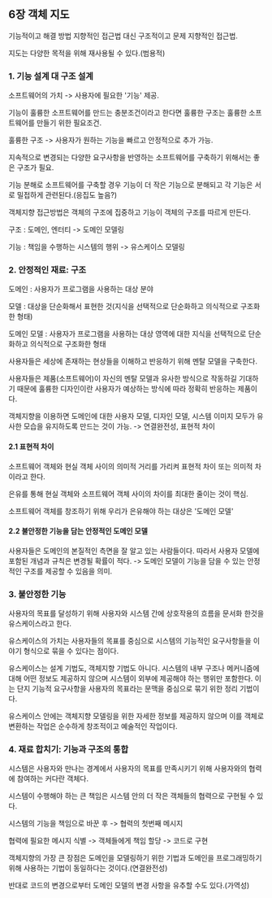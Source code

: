 ## 6장 객체 지도

기능적이고 해결 방법 지향적인 접근법 대신 구조적이고 문제 지향적인 접근법.

지도는 다양한 목적을 위해 재사용될 수 있다.(범용적)

### 1. 기능 설계 대 구조 설계

소프트웨어의 가치 -> 사용자에 필요한 '기능' 제공.

기능이 훌륭한 소프트웨어를 만드는 충분조건이라고 한다면 훌륭한 구조는 훌륭한 소프트웨어를 만들기 위한 필요조건.

훌륭한 구조 -> 사용자가 원하는 기능을 빠르고 안정적으로 추가 가능.

지속적으로 변경되는 다양한 요구사항을 반영하는 소프트웨어를 구축하기 위해서는 좋은 구조가 필요.

기능 분해로 소프트웨어를 구축할 경우 기능이 더 작은 기능으로 분해되고 각 기능은 서로 밀접하게 관련된다.(응집도 높음?)

객체지향 접근방법은 객체의 구조에 집중하고 기능이 객체의 구조를 따르게 만든다.

구조 : 도메인, 엔터티 -> 도메인 모델링

기능 : 책임을 수행하는 시스템의 행위 -> 유스케이스 모델링

### 2. 안정적인 재료: 구조

도메인 : 사용자가 프로그램을 사용하는 대상 분야

모델 : 대상을 단순화해서 표현한 것(지식을 선택적으로 단순화하고 의식적으로 구조화한 형태)

도메인 모델 : 사용자가 프로그램을 사용하는 대상 영역에 대한 지식을 선택적으로 단순화하고 의식적으로 구조화한 형태

사용자들은 세상에 존재하는 현상들을 이해하고 반응하기 위해 멘탈 모델을 구축한다.

사용자들은 제품(소프트웨어)이 자신의 멘탈 모델과 유사한 방식으로 작동하길 기대하기 때문에 훌륭한 디자인이란 사용자가 예상하는 방식에 따라 정확히 반응하는 제품이다.

객체지향을 이용하면 도메인에 대한 사용자 모델, 디자인 모델, 시스템 이미지 모두가 유사한 모습을 유지하도록 만드는 것이 가능. -> 연결완전성, 표현적 차이

#### 2.1 표현적 차이

소프트웨어 객체와 현실 객체 사이의 의미적 거리를 가리켜 표현적 차이 또는 의미적 차이라고 한다.

은유를 통해 현실 객체와 소프트웨어 객체 사이의 차이를 최대한 줄이는 것이 핵심.

소프트웨어 객체를 창조하기 위해 우리가 은유해야 하는 대상은 '도메인 모델'

#### 2.2 불안정한 기능을 담는 안정적인 도메인 모델

사용자들은 도메인의 본질적인 측면을 잘 알고 있는 사람들이다. 따라서 사용자 모델에 포함된 개념과 규칙은 변경될 확률이 적다. -> 도메인 모델이 기능을 담을 수 있는 안정적인 구조를 제공할 수 있음을 의미.

### 3. 불안정한 기능

사용자의 목표를 달성하기 위해 사용자와 시스템 간에 상호작용의 흐름을 문서화 한것을 유스케이스라고 한다.

유스케이스의 가치는 사용자들의 목표를 중심으로 시스템의 기능적인 요구사항들을 이야기 형식으로 묶을 수 있다는 점이다.

유스케이스는 설계 기법도, 객체지향 기법도 아니다. 시스템의 내부 구조나 메커니즘에 대해 어떤 정보도 제공하지 않으며 시스템이 외부에 제공해야 하는 행위만 포함한다. 이는 단지 기능적 요구사항을 사용자의 목표라는 문맥을 중심으로 묶기 위한 정리 기법이다.

유스케이스 안에는 객체지향 모델링을 위한 자세한 정보를 제공하지 않으며 이를 객체로 변환하는 작업은 순수하게 창조적이고 예술적인 작업이다.

### 4. 재료 합치기: 기능과 구조의 통합

시스템은 사용자와 만나는 경계에서 사용자의 목표를 만족시키기 위해 사용자와의 협력에 참여하는 커다란 객체다.

시스템이 수행해야 하는 큰 책임은 시스템 안의 더 작은 객체들의 협력으로 구현될 수 있다.

시스템의 기능을 책임으로 바꾼 후 -> 협력의 첫번째 메시지

협력에 필요한 메시지 식별 -> 객체들에게 책임 할당 -> 코드로 구현

객체지향의 가장 큰 장점은 도메인을 모델링하기 위한 기법과 도메인을 프로그래밍하기 위해 사용하는 기법이 동일하다는 것이다.(연결완전성)

반대로 코드의 변경으로부터 도메인 모델의 변경 사항을 유추할 수도 있다.(가역성)